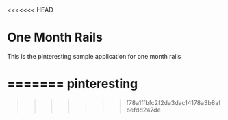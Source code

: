 <<<<<<< HEAD
# One Month Rails

This is the pinteresting sample application for
one month rails




=======
pinteresting
============
>>>>>>> f78a1ffbfc2f2da3dac14178a3b8afbefdd247de
